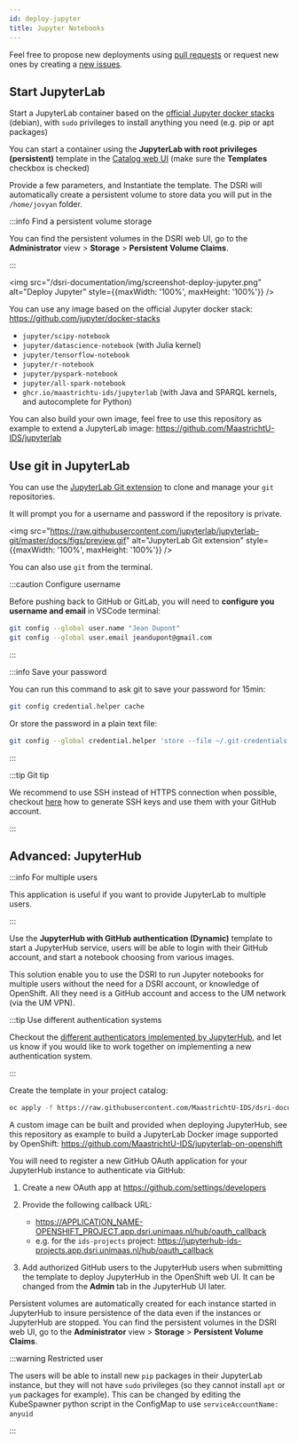 ```yaml
---
id: deploy-jupyter
title: Jupyter Notebooks
---
```


Feel free to propose new deployments using [pull requests](https://github.com/MaastrichtU-IDS/dsri-documentation/pulls) or request new ones by creating a [new issues](https://github.com/MaastrichtU-IDS/dsri-documentation/issues).


## Start JupyterLab

Start a JupyterLab container based on the [official Jupyter docker stacks](https://github.com/jupyter/docker-stacks) (debian), with `sudo` privileges to install anything you need (e.g. pip or apt packages)

You can start a container using the **JupyterLab with root privileges (persistent)** template in the [Catalog web UI](https://console-openshift-console.apps.dsri2.unimaas.nl/console/catalog) (make sure the **Templates** checkbox is checked)

Provide a few parameters, and Instantiate the template. The DSRI will automatically create a persistent volume to store data you will put in the `/home/jovyan` folder. 

:::info Find a persistent volume storage

You can find the persistent volumes in the DSRI web UI, go to the **Administrator** view > **Storage** > **Persistent Volume Claims**.

:::

<img src="/dsri-documentation/img/screenshot-deploy-jupyter.png" alt="Deploy Jupyter" style={{maxWidth: '100%', maxHeight: '100%'}} />

You can use any image based on the official Jupyter docker stack: https://github.com/jupyter/docker-stacks

* `jupyter/scipy-notebook`
* `jupyter/datascience-notebook` (with Julia kernel)
* `jupyter/tensorflow-notebook`
* `jupyter/r-notebook`
* `jupyter/pyspark-notebook`
* `jupyter/all-spark-notebook`
* `ghcr.io/maastrichtu-ids/jupyterlab` (with Java and SPARQL kernels, and autocomplete for Python)

You can also build your own image, feel free to use this repository as example to extend a JupyterLab image: https://github.com/MaastrichtU-IDS/jupyterlab

## Use git in JupyterLab

You can use the [JupyterLab Git extension](https://github.com/jupyterlab/jupyterlab-git) to clone and manage your `git` repositories.

It will prompt you for a username and password if the repository is private.

<img src="https://raw.githubusercontent.com/jupyterlab/jupyterlab-git/master/docs/figs/preview.gif" alt="JupyterLab Git extension" style={{maxWidth: '100%', maxHeight: '100%'}} />

You can also use `git` from the terminal.

:::caution Configure username

Before pushing back to GitHub or GitLab, you will need to **configure you username and email** in VSCode terminal:

```bash
git config --global user.name "Jean Dupont"
git config --global user.email jeandupont@gmail.com
```

:::

:::info Save your password

You can run this command to ask git to save your password for 15min:

```bash
git config credential.helper cache
```

Or store the password in a plain text file:

```bash
git config --global credential.helper 'store --file ~/.git-credentials'
```

:::

:::tip Git tip

We recommend to use SSH instead of HTTPS connection when possible, checkout [here](https://docs.github.com/en/free-pro-team@latest/github/authenticating-to-github/generating-a-new-ssh-key-and-adding-it-to-the-ssh-agent) how to generate SSH keys and use them with your GitHub account.

:::


## Advanced: JupyterHub

:::info For multiple users

This application is useful if you want to provide JupyterLab to multiple users.

:::

Use the **JupyterHub with GitHub authentication (Dynamic)** template to start a JupyterHub service, users will be able to login with their GitHub account, and start a notebook choosing from various images.

This solution enable you to use the DSRI to run Jupyter notebooks for multiple users without the need for a DSRI account, or knowledge of OpenShift. All they need is a GitHub account and access to the UM network (via the UM VPN).

:::tip Use different authentication systems

Checkout the [different authenticators implemented by JupyterHub](https://jupyterhub.readthedocs.io/en/stable/reference/authenticators.html), and let us know if you would like to work together on implementing a new authentication system.

:::

Create the template in your project catalog:

```bash
oc apply -f https://raw.githubusercontent.com/MaastrichtU-IDS/dsri-documentation/master/applications/templates/restricted/template-jupyterhub-github-auth.yml
```

A custom image can be built and provided when deploying JupyterHub, see this repository as example to build a JupyterLab Docker image supported by OpenShift: https://github.com/MaastrichtU-IDS/jupyterlab-on-openshift

You will need to register a new GitHub OAuth application for your JupyterHub instance to authenticate via GitHub:

1. Create a new OAuth app at https://github.com/settings/developers

2. Provide the following callback URL:
    * https://APPLICATION_NAME-OPENSHIFT_PROJECT.app.dsri.unimaas.nl/hub/oauth_callback
    * e.g. for the `ids-projects` project: https://jupyterhub-ids-projects.app.dsri.unimaas.nl/hub/oauth_callback

3. Add authorized GitHub users to the JupyterHub users when submitting the template to deploy JupyterHub in the OpenShift web UI. It can be changed from the **Admin** tab in the JupyterHub UI later.

Persistent volumes are automatically created for each instance started in JupyterHub to insure persistence of the data even if the instances or JupyterHub are stopped. You can find the persistent volumes in the DSRI web UI, go to the **Administrator** view > **Storage** > **Persistent Volume Claims**.

:::warning Restricted user

The users will be able to install new `pip` packages in their JupyterLab instance, but they will not have `sudo` privileges (so they cannot install `apt` or `yum` packages for example). This can be changed by editing the KubeSpawner python script in the ConfigMap to use `serviceAccountName: anyuid`

:::